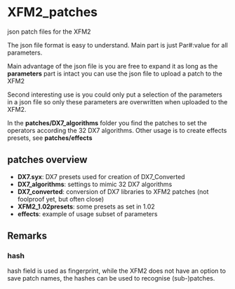 # XFM2_patches
json patch files for the XFM2

The json file format is easy to understand.
Main part is just Par#:value for all parameters.

Main advantage of the json file is you are free to expand it as long as the **parameters** part is intact you can use the json file to upload a patch to the XFM2

Second interesting use is you could only put a selection of the  parameters in a json file so only these parameters are overwritten when uploaded to the XFM2. 

In the **patches/DX7_algorithms** folder you find the patches to set the operators according the 32 DX7 algorithms.
Other usage is to create effects presets, see **patches/effects**

## patches overview

- **DX7.syx**: DX7 presets used for creation of DX7_Converted
- **DX7_algorithms**:  settings to mimic 32 DX7 algorithms
- **DX7_converted**: conversion of DX7 libraries to XFM2 patches (not foolproof yet, but often close)
- **XFM2_1.02presets**: some presets as set in 1.02
- **effects**: example of usage subset of parameters 


## Remarks

### hash
hash field is used as fingerprint, while the XFM2 does not have an option to save patch names, the hashes can be used to recognise (sub-)patches.
